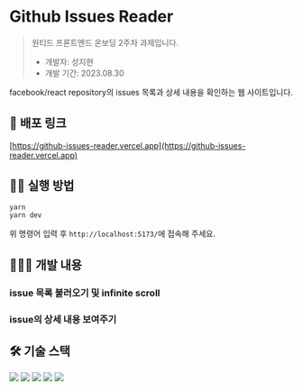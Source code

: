# Github Issues Reader

> 원티드 프론트엔드 온보딩 2주차 과제입니다.
>
> - 개발자: 성지현
> - 개발 기간: 2023.08.30

facebook/react repository의 issues 목록과 상세 내용을 확인하는 웹 사이트입니다.

## 🔗 배포 링크

[https://github-issues-reader.vercel.app](https://github-issues-reader.vercel.app)

## 🏃‍♂️ 실행 방법

```bash
yarn
yarn dev
```

위 명령어 입력 후 `http://localhost:5173/`에 접속해 주세요.

## 🧑🏻‍💻 개발 내용

### issue 목록 불러오기 및 infinite scroll

### issue의 상세 내용 보여주기

## 🛠️ 기술 스택

<div>
  <img src="https://img.shields.io/badge/react-61DAFB?style=flat&logo=react&logoColor=white">
  <img src="https://img.shields.io/badge/typescript-3178C6?style=flat&logo=typescript&logoColor=white">
  <img src="https://img.shields.io/badge/styled components-DB7093?style=flat&logo=styledcomponents&logoColor=white">
  <img src="https://img.shields.io/badge/react router-CA4245?style=flat&logo=react router&logoColor=white">
  <img src="https://img.shields.io/badge/octokit-343539?style=flat&logo=octokit&logoColor=white">
</div>

